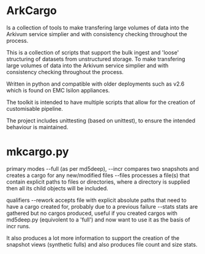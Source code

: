 ArkCargo
========

Is a collection of tools to make transfering large volumes of data 
into the Arkivum service simplier and with consistency checking 
throughout the process.

This is a collection of scripts that support the bulk ingest and 
'loose' structuring of datasets from unstructured storage. To 
make transfering large volumes of data into the Arkivum service 
simplier and with consistency checking throughout the process. 

Written in python and compatible with older deployments such as 
v2.6 which is found on EMC Isilon appliances.

The toolkit is intended to have multiple scripts that allow for 
the creation of customisable pipeline.

The project includes unittesting (based on unittest), to ensure the
intended behaviour is maintained.


mkcargo.py
=========

primary modes
--full    (as per md5deep),
--incr    compares two snapshots and creates a cargo for any 
          new/modified files
--files   processes a file(s) that contain explicit paths to files or 
          directories, where a directory is supplied then all its 
          child objects will be included. 

qualifiers
--rework  accepts file with explicit absolute paths that need to have 
          a cargo created for, probably due to a previous failure
--stats   stats are gathered but no cargos produced, useful if you 
          created cargos with md5deep.py (equivolent to a 'full') 
          and now want to use it as the basis of incr runs.

It also produces a lot more information to support the creation of 
the snapshot views (synthetic fulls) and also produces file count 
and size stats. 
 

